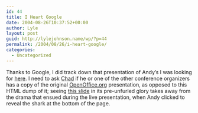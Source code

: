 ```yaml
---
id: 44
title: I Heart Google
date: 2004-08-26T10:37:52+00:00
author: Lyle
layout: post
guid: http://lylejohnson.name/wp/?p=44
permalink: /2004/08/26/i-heart-google/
categories:
  - Uncategorized
---
```

Thanks to Google, I did track down that presentation of Andy&#8217;s I was looking for [here](http://www.rubyconf.com/2001/talks/insurgency/img0.htm). I need to ask [Chad](http://www.chadfowler.com) if he or one of the other conference organizers has a copy of the original [OpenOffice.org](http://www.openoffice.org) presentation, as opposed to this HTML dump of it; seeing [this slide](http://www.rubyconf.com/2001/talks/insurgency/img8.htm) in its pre-unfurled glory takes away from the drama that ensued during the live presentation, when Andy clicked to reveal the shark at the bottom of the page.